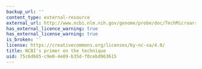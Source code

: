 ```yaml
---
backup_url: ''
content_type: external-resource
external_url: http://www.ncbi.nlm.nih.gov/genome/probe/doc/TechMicroarray.shtml
has_external_licence_warning: true
has_external_license_warning: true
is_broken: ''
license: https://creativecommons.org/licenses/by-nc-sa/4.0/
title: NCBI's primer on the technique
uid: 75c6d685-c9e0-4e09-b35d-f0cebd963615
---
```

